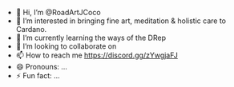- 👋 Hi, I’m @RoadArtJCoco
- 👀 I’m interested in bringing fine art, meditation & holistic care to Cardano.
- 🌱 I’m currently learning the ways of the DRep
- 💞️ I’m looking to collaborate on 
- 📫 How to reach me https://discord.gg/zYwgjaFJ
- 😄 Pronouns: ...
- ⚡ Fun fact: ...

<!---
RoadArtJCoco/RoadArtJCoco is a ✨ special ✨ repository because its `README.md` (this file) appears on your GitHub profile.
You can click the Preview link to take a look at your changes.
--->
